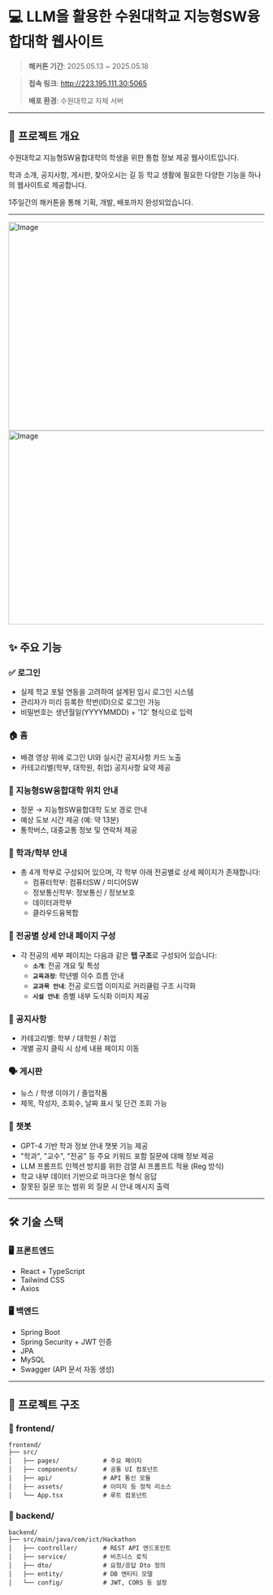 # 💻 LLM을 활용한 수원대학교 지능형SW융합대학 웹사이트

> **해커톤 기간**: 2025.05.13 ~ 2025.05.18
> 

> **접속 링크**: http://223.195.111.30:5065
> 
> 
> **배포 환경**: 수원대학교 자체 서버
> 

---

## 📌 프로젝트 개요

수원대학교 지능형SW융합대학의 학생을 위한 통합 정보 제공 웹사이트입니다.

학과 소개, 공지사항, 게시판, 찾아오시는 길 등 학교 생활에 필요한 다양한 기능을 하나의 웹사이트로 제공합니다.

1주일간의 해커톤을 통해 기획, 개발, 배포까지 완성되었습니다.

---
<img width="865" height="411" alt="Image" src="https://github.com/user-attachments/assets/f3fdf9a4-7c7b-4feb-8fdb-d95b1b7dea37" />
<img width="841" height="382" alt="Image" src="https://github.com/user-attachments/assets/43bd5041-d5ed-4a7b-ae12-ab079cd51d23" />

## ✨ 주요 기능

### ✅ 로그인

- 실제 학교 포털 연동을 고려하여 설계된 임시 로그인 시스템
- 관리자가 미리 등록한 학번(ID)으로 로그인 가능
- 비밀번호는 생년월일(YYYYMMDD) + '12' 형식으로 입력

### 🏠 홈

- 배경 영상 위에 로그인 UI와 실시간 공지사항 카드 노출
- 카테고리별(학부, 대학원, 취업) 공지사항 요약 제공

### 🧭 지능형SW융합대학 위치 안내

- 정문 → 지능형SW융합대학 도보 경로 안내
- 예상 도보 시간 제공 (예: 약 13분)
- 통학버스, 대중교통 정보 및 연락처 제공

### 🏢 학과/학부 안내

- 총 4개 학부로 구성되어 있으며, 각 학부 아래 전공별로 상세 페이지가 존재합니다:
    - 컴퓨터학부: 컴퓨터SW / 미디어SW
    - 정보통신학부: 정보통신 / 정보보호
    - 데이터과학부
    - 클라우드융복합

### 📄 전공별 상세 안내 페이지 구성

- 각 전공의 세부 페이지는 다음과 같은 **탭 구조**로 구성되어 있습니다:
    - **`소개`**: 전공 개요 및 특성
    - **`교육과정`**: 학년별 이수 흐름 안내
    - **`교과목 안내`**: 전공 로드맵 이미지로 커리큘럼 구조 시각화
    - **`시설 안내`**: 층별 내부 도식화 이미지 제공

### 📣 공지사항

- 카테고리별: 학부 / 대학원 / 취업
- 개별 공지 클릭 시 상세 내용 페이지 이동

### 🗣️ 게시판

- 뉴스 / 학생 이야기 / 졸업작품
- 제목, 작성자, 조회수, 날짜 표시 및 단건 조회 가능

### 🤖 챗봇

- GPT-4 기반 학과 정보 안내 챗봇 기능 제공
- "학과", "교수", "전공" 등 주요 키워드 포함 질문에 대해 정보 제공
- LLM 프롬프트 인젝션 방지를 위한 검열 AI 프롬프트 적용 (Reg 방식)
- 학교 내부 데이터 기반으로 마크다운 형식 응답
- 잘못된 질문 또는 범위 외 질문 시 안내 메시지 출력

---

## 🛠 기술 스택

### 🖥 프론트엔드

- React + TypeScript
- Tailwind CSS
- Axios

### 🖥 백엔드

- Spring Boot
- Spring Security + JWT 인증
- JPA
- MySQL
- Swagger (API 문서 자동 생성)

---

## 📁 프로젝트 구조

### 📁 frontend/

```
frontend/
├── src/
│   ├── pages/            # 주요 페이지
│   ├── components/       # 공통 UI 컴포넌트
│   ├── api/              # API 통신 모듈
│   ├── assets/           # 이미지 등 정적 리소스
│   └── App.tsx           # 루트 컴포넌트
```

### 📁 backend/

```
backend/
├── src/main/java/com/ict/Hackathon
│   ├── controller/       # REST API 엔드포인트
│   ├── service/          # 비즈니스 로직
│   ├── dto/              # 요청/응답 Dto 정의
│   ├── entity/           # DB 엔티티 모델
│   └── config/           # JWT, CORS 등 설정
```
